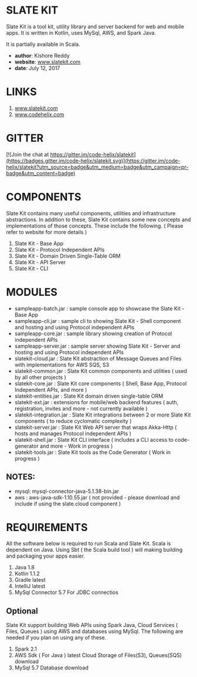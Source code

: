 # SLATE KIT
Slate Kit is a tool kit, utility library and server backend for web and mobile apps. 
It is written in Kotlin, uses MySql, AWS, and Spark Java. 

It is partially available in Scala.

- **author**: Kishore Reddy
- **website**: www.slatekit.com 
- **date**: July 12, 2017


# LINKS
1. www.slatekit.com
2. www.codehelix.com 


# GITTER
[![Join the chat at https://gitter.im/code-helix/slatekit](https://badges.gitter.im/code-helix/slatekit.svg)](https://gitter.im/code-helix/slatekit?utm_source=badge&utm_medium=badge&utm_campaign=pr-badge&utm_content=badge)


# COMPONENTS
Slate Kit contains many useful components, utilities and infrastructure abstractions.
In addition to these, Slate Kit contains some new concepts and implementations of those
concepts. These include the following. ( Please refer to website for more details )

1. Slate Kit - Base App 
2. Slate Kit - Protocol Independent APIs
3. Slate Kit - Domain Driven Single-Table ORM 
4. Slate Kit - API Server
5. Slate Kit - CLI 



# MODULES
- sampleapp-batch.jar    : sample console app to showcase the Slate Kit - Base App   
- sampleapp-cli.jar      : sample cli to showing Slate Kit - Shell component and hosting and using Protocol independent APIs 
- sampleapp-core.jar     : sample library showing creation of Protocol independent APIs
- sampleapp-server.jar   : sample server showing Slate Kit - Server and hosting and using Protocol independent APIs 
- slatekit-cloud.jar        : Slate Kit abstraction of Message Queues and Files with implementations for AWS SQS, S3 
- slatekit-common.jar       : Slate Kit common components and utilities ( used by all other projects ) 
- slatekit-core.jar         : Slate Kit core components ( Shell, Base App, Protocol Independent APIs, and more ) 
- slatekit-entities.jar     : Slate Kit domain driven single-table ORM        
- slatekit-ext.jar          : extensions for mobile/web backend features ( auth, registration, invites and more - not currently available )
- slatekit-integration.jar  : Slate Kit integrations between 2 or more Slate Kit components ( to reduce cyclomatic complexity )
- slatekit-server.jar       : Slate Kit Web API server that wraps Akka-Http ( hosts and manages Protocol independent APIs )
- slatekit-shell.jar        : Slate Kit CLI interface ( includes a CLI access to code-generator and more - Work in progress ) 
- slatekit-tools.jar        : Slate Kit tools as the Code Generator ( Work in progress ) 

## NOTES:
- mysql: mysql-connector-java-5.1.38-bin.jar 
- aws  : aws-java-sdk-1.10.55.jar ( not provided - please download and include if using the slate.cloud component )



# REQUIREMENTS
All the software below is required to run Scala and Slate Kit. Scala is dependent on Java. 
Using Sbt ( the Scala build tool ) will making building and packaging your apps easier.

1. Java	            1.8	
2. Kotlin	          1.1.2
3. Gradle	          latest
4. IntelliJ	        latest 
5. MySql Connector	5.7	For JDBC connectios 


## Optional
Slate Kit support building Web APIs using Spark Java, Cloud Services ( Files, Queues ) using AWS and databases using MySql. 
The following are needed if you plan on using any of these.

1. Spark	2.1 
2. AWS Sdk ( For Java )	latest	Cloud Storage of Files(S3), Queues(SQS)	download
3. MySql 5.7	Database	download


